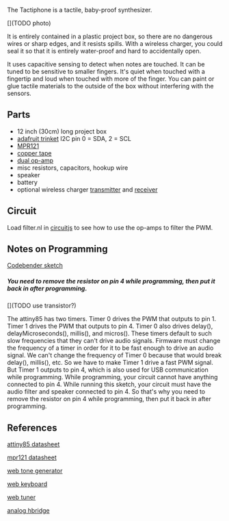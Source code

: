 The Tactiphone is a tactile, baby-proof synthesizer.

[](TODO photo)

It is entirely contained in a plastic project box, so there are no dangerous wires or sharp edges, and it resists spills. With a wireless charger, you could seal it so that it is entirely water-proof and hard to accidentally open.

It uses capacitive sensing to detect when notes are touched. It can be tuned to be sensitive to smaller fingers. It's quiet when touched with a fingertip and loud when touched with more of the finger. You can paint or glue tactile materials to the outside of the box without interfering with the sensors.

## Parts

 * 12 inch (30cm) long project box
 * [adafruit trinket](http://www.adafruit.com/products/1500) I2C pin 0 = SDA, 2 = SCL
 * [MPR121](https://www.adafruit.com/products/1982)
 * [copper tape](https://www.adafruit.com/products/1127)
 * [dual op-amp](http://www.adafruit.com/products/808)
 * misc resistors, capacitors, hookup wire
 * speaker
 * battery
 * optional wireless charger [transmitter](http://www.adafruit.com/products/2162) and [receiver](http://www.adafruit.com/products/1901)

## Circuit

Load filter.nl in [circuitjs](http://lushprojects.com/circuitjs/circuitjs.html) to see how to use the op-amps to filter the PWM.

## Notes on Programming

[Codebender sketch](https://codebender.cc/sketch:193420)

##### You need to remove the resistor on pin 4 while programming, then put it back in after programming.

[](TODO use transistor?)

The attiny85 has two timers. Timer 0 drives the PWM that outputs to pin 1. Timer 1 drives the PWM that outputs to pin 4. 
Timer 0 also drives delay(), delayMicroseconds(), millis(), and micros(). These timers default to such slow frequencies that they can't drive audio signals. Firmware must change the frequency of a timer in order for it to be fast enough to drive an audio signal. We can't change the frequency of Timer 0 because that would break delay(), millis(), etc. So we have to make Timer 1 drive a fast PWM signal. But Timer 1 outputs to pin 4, which is also used for USB communication while programming. While programming, your circuit cannot have anything connected to pin 4. While running this sketch, your circuit must have the audio filter and speaker connected to pin 4. So that's why you need to remove the resistor on pin 4 while programming, then put it back in after programming.

## References

[attiny85 datasheet](http://www.atmel.com/images/atmel-2586-avr-8-bit-microcontroller-attiny25-attiny45-attiny85_datasheet.pdf)

[mpr121 datasheet](https://www.sparkfun.com/datasheets/Components/MPR121.pdf)

[web tone generator](https://plasticity.szynalski.com/tone-generator.htm)

[web keyboard](http://www.bgfl.org/bgfl/custom/resources_ftp/client_ftp/ks2/music/piano/)

[web tuner](https://jbergknoff.github.io/guitar-tuner/)

[analog hbridge](http://lushprojects.com/circuitjs/circuitjs.html?cct=$+13+0.000005+10.200277308269968+50+5+50%0AR+256+240+192+240+0+1+40+5+0+0+0.5%0Aa+320+224+416+224+0+5+0+1000000%0Aa+320+352+416+352+0+5+0+1000000%0Aw+256+240+320+240+0%0Ag+320+368+288+368+0%0Aw+320+208+320+176+0%0Aw+320+176+416+176+0%0Aw+416+176+416+224+0%0Aw+320+336+320+304+0%0Aw+416+304+416+352+0%0Ar+320+304+416+304+0+10000%0Ar+320+336+256+336+0+10000%0Ad+256+336+256+240+1+0.805904783%0Ar+464+272+560+272+0+100%0At+576+224+624+224+0+1+-0.002724272683175417+-0.0000912116059143444+100%0At+560+336+608+336+0+1+0.35932476151360815+0.3619561164563783+100%0Ag+608+352+608+384+0%0Ag+624+240+624+256+0%0Aw+416+224+576+224+0%0Aw+560+272+624+208+0%0Aw+464+272+608+320+0%0Ad+416+224+464+272+1+0.805904783%0Aw+416+304+560+336+0%0Ad+416+304+560+272+1+0.805904783%0Ao+0+64+0+551+10+0.003125+0+-1%0Ao+13+64+0+551+5+0.1+1+-1%0A)
